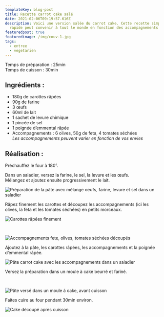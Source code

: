 ```yaml
---
templateKey: blog-post
title: Recette carrot cake salé
date: 2021-02-06T09:19:57.616Z
description: Voici une version salée du carrot cake. Cette recette simple et
  rapide peut convenir à tout le monde en fonction des accompagnements choisi.
featuredpost: true
featuredimage: /img/couv-1.jpg
tags:
  - entree
  - vegetarien
---
```

Temps de préparation : 25min\
Temps de cuisson : 30min

## Ingrédients :

* 180g de carottes râpées
* 90g de farine
* 3 œufs
* 60ml de lait
* 1 sachet de levure chimique
* 1 pincée de sel
* 1 poignée d’emmental râpée
* Accompagnements : 6 olives, 50g de feta, 4 tomates séchées\
  *Les accompagnements peuvent varier en fonction de vos envies*

## Réalisation :

Préchauffez le four à 180°.

Dans un saladier, versez la farine, le sel, la levure et les œufs. \
Mélangez et ajoutez ensuite progressivement le lait.

![Préparation de la pâte avec mélange oeufs, farine, levure et sel dans un saladier](/img/prepa-pate-2.jpg "Pâte cake")

Râpez finement les carottes et découpez les accompagnements (ici les olives, la feta et les tomates séchées) en petits morceaux.

![Carottes râpées finement ](/img/carotte.jpg "Carottes")

 

![Accompagnements fete, olives, tomates séchées découpés](/img/accompagnements.jpg "Accompagnements")

Ajoutez à la pâte, les carottes râpées, les accompagnements et la poignée d’emmental râpée.

![Pâte carrot cake avec les accompagnements dans un saladier ](/img/pate.jpg "Pâte carrot cake ")

Versez la préparation dans un moule à cake beurré et fariné.

 

![Pâte versé dans un moule á cake, avant cuisson](/img/cake-avant-cuisson.jpg "Cake avant cuisson ")

Faites cuire au four pendant 30min environ.

![Cake découpé après cuisson ](/img/couv.jpg "Cake fini")